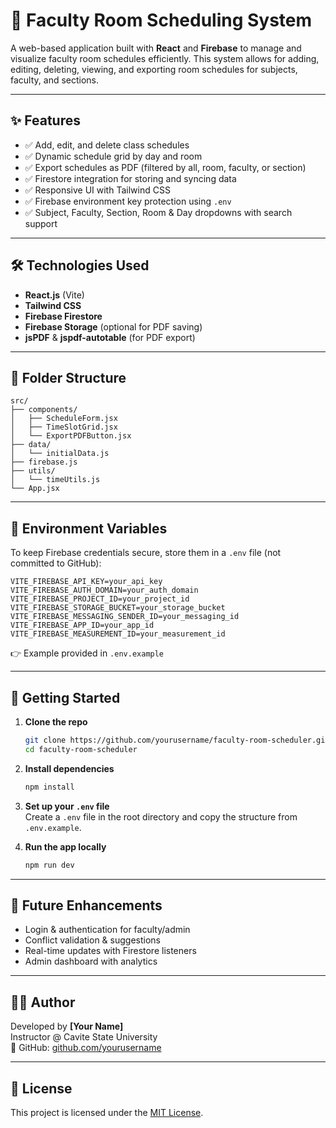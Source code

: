 
# 📅 Faculty Room Scheduling System

A web-based application built with **React** and **Firebase** to manage and visualize faculty room schedules efficiently. This system allows for adding, editing, deleting, viewing, and exporting room schedules for subjects, faculty, and sections.

---

## ✨ Features

- ✅ Add, edit, and delete class schedules
- ✅ Dynamic schedule grid by day and room
- ✅ Export schedules as PDF (filtered by all, room, faculty, or section)
- ✅ Firestore integration for storing and syncing data
- ✅ Responsive UI with Tailwind CSS
- ✅ Firebase environment key protection using `.env`
- ✅ Subject, Faculty, Section, Room & Day dropdowns with search support

---

## 🛠 Technologies Used

- **React.js** (Vite)
- **Tailwind CSS**
- **Firebase Firestore**
- **Firebase Storage** (optional for PDF saving)
- **jsPDF** & **jspdf-autotable** (for PDF export)

---

## 📁 Folder Structure

```
src/
├── components/
│   ├── ScheduleForm.jsx
│   ├── TimeSlotGrid.jsx
│   └── ExportPDFButton.jsx
├── data/
│   └── initialData.js
├── firebase.js
├── utils/
│   └── timeUtils.js
└── App.jsx
```

---

## 🔐 Environment Variables

To keep Firebase credentials secure, store them in a `.env` file (not committed to GitHub):

```env
VITE_FIREBASE_API_KEY=your_api_key
VITE_FIREBASE_AUTH_DOMAIN=your_auth_domain
VITE_FIREBASE_PROJECT_ID=your_project_id
VITE_FIREBASE_STORAGE_BUCKET=your_storage_bucket
VITE_FIREBASE_MESSAGING_SENDER_ID=your_messaging_id
VITE_FIREBASE_APP_ID=your_app_id
VITE_FIREBASE_MEASUREMENT_ID=your_measurement_id
```

👉 Example provided in `.env.example`

---

## 🚀 Getting Started

1. **Clone the repo**  
   ```bash
   git clone https://github.com/yourusername/faculty-room-scheduler.git
   cd faculty-room-scheduler
   ```

2. **Install dependencies**  
   ```bash
   npm install
   ```

3. **Set up your `.env` file**  
   Create a `.env` file in the root directory and copy the structure from `.env.example`.

4. **Run the app locally**  
   ```bash
   npm run dev
   ```

---

## 🧩 Future Enhancements

- Login & authentication for faculty/admin
- Conflict validation & suggestions
- Real-time updates with Firestore listeners
- Admin dashboard with analytics

---

## 🧑‍💻 Author

Developed by **[Your Name]**  
Instructor @ Cavite State University  
🔗 GitHub: [github.com/yourusername](https://github.com/yourusername)

---

## 📄 License

This project is licensed under the [MIT License](LICENSE).

